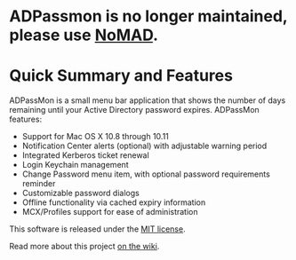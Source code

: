 # ADPassmon is no longer maintained, please use [NoMAD](https://www.nomad.menu).










# Quick Summary and Features

ADPassMon is a small menu bar application that shows the number of days remaining until your Active Directory password expires. ADPassMon features:

* Support for Mac OS X 10.8 through 10.11
* Notification Center alerts (optional) with adjustable warning period
* Integrated Kerberos ticket renewal
* Login Keychain management
* Change Password menu item, with optional password requirements reminder
* Customizable password dialogs
* Offline functionality via cached expiry information
* MCX/Profiles support for ease of administration

This software is released under the [MIT license](https://github.com/macmule/ADPassMon/wiki/License).

Read more about this project [on the wiki](https://github.com/macmule/ADPassMon/wiki).
